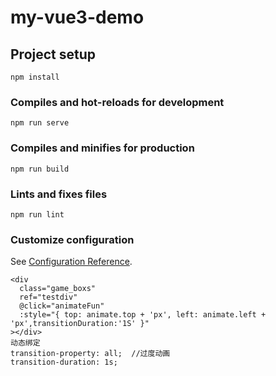 # my-vue3-demo

## Project setup
```
npm install
```

### Compiles and hot-reloads for development
```
npm run serve
```

### Compiles and minifies for production
```
npm run build
```

### Lints and fixes files
```
npm run lint
```

### Customize configuration
See [Configuration Reference](https://cli.vuejs.org/config/).


    <div
      class="game_boxs"
      ref="testdiv"
      @click="animateFun"
      :style="{ top: animate.top + 'px', left: animate.left + 'px',transitionDuration:'1S' }"
    ></div>
    动态绑定
    transition-property: all;  //过度动画
    transition-duration: 1s;